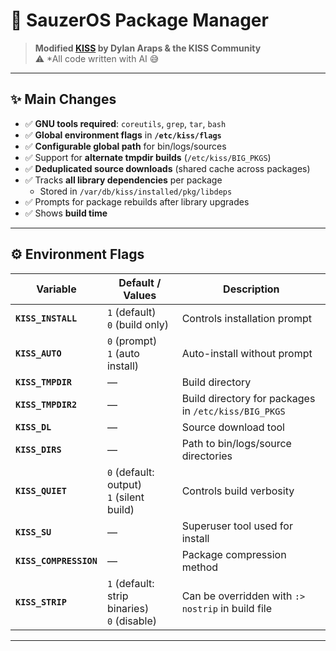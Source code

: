 # 🌌 SauzerOS Package Manager

> **Modified [KISS](https://kisslinux.github.io/wiki/package-manager) by Dylan Araps & the KISS Community**  
> ⚠️ *All code written with AI 😅 

---

## ✨ Main Changes

- ✅ **GNU tools required**: `coreutils`, `grep`, `tar`, `bash`  
- ✅ **Global environment flags** in **`/etc/kiss/flags`**  
- ✅ **Configurable global path** for bin/logs/sources  
- ✅ Support for **alternate tmpdir builds** (`/etc/kiss/BIG_PKGS`)  
- ✅ **Deduplicated source downloads** (shared cache across packages)  
- ✅ Tracks **all library dependencies** per package  
  - Stored in `/var/db/kiss/installed/pkg/libdeps`  
- ✅ Prompts for package rebuilds after library upgrades  
- ✅ Shows **build time**  

---

## ⚙️ Environment Flags

| Variable          | Default / Values   | Description |
|-------------------|-------------------|-------------|
| **`KISS_INSTALL`** | `1` (default) <br> `0` (build only) | Controls installation prompt |
| **`KISS_AUTO`**    | `0` (prompt) <br> `1` (auto install) | Auto-install without prompt |
| **`KISS_TMPDIR`**  | — | Build directory |
| **`KISS_TMPDIR2`** | — | Build directory for packages in `/etc/kiss/BIG_PKGS` |
| **`KISS_DL`**      | — | Source download tool |
| **`KISS_DIRS`**    | — | Path to bin/logs/source directories |
| **`KISS_QUIET`**   | `0` (default: output) <br> `1` (silent build) | Controls build verbosity |
| **`KISS_SU`**      | — | Superuser tool used for install |
| **`KISS_COMPRESSION`** | — | Package compression method |
| **`KISS_STRIP`**   | `1` (default: strip binaries) <br> `0` (disable) | Can be overridden with `:> nostrip` in build file |

---

